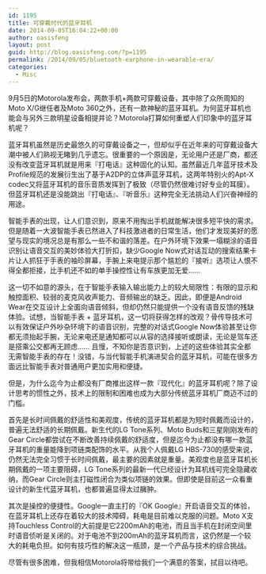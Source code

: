```yaml
---
id: 1195
title: 可穿戴时代的蓝牙耳机
date: 2014-09-05T16:04:22+00:00
author: oasisfeng
layout: post
guid: http://blog.oasisfeng.com/?p=1195
permalink: /2014/09/05/bluetooth-earphone-in-wearable-era/
categories:
  - Misc
---
```

9月5日的Motorola发布会，两款手机+两款可穿戴设备，其中除了众所周知的Moto X/G继任者及Moto 360之外，还有一款神秘的蓝牙耳机。为何蓝牙耳机也能会与另外三款明星设备相提并论？Motorola打算如何重塑人们印象中的蓝牙耳机呢？

蓝牙耳机虽然是历史最悠久的可穿戴设备之一，但却似乎在近年来的可穿戴设备大潮中被人们熟视无睹到几乎遗忘。很重要的一个原因是，无论用户还是厂商，都还没有改变蓝牙耳机就是用来『打电话』这种固化的认知。虽然最近几年蓝牙技术及Profile规范的发展衍生出了基于A2DP的立体声蓝牙耳机，这两年特别火的Apt-X codec又将蓝牙耳机的音乐音质发挥到了极致（尽管仍然很难讨好专业的耳膜）。但蓝牙耳机还是没能跳出『打电话』、『听音乐』这种完全无法挑动人们兴奋神经的用途。

智能手表的出现，让人们意识到，原来不用掏出手机就能解决很多短平快的需求。但是随着一大波智能手表已然进入了科技激进者的日常生活，他们才发现美好的愿望与现实的境况总是有那么一些不和谐的落差。在户外环境下效果一塌糊涂的语音识别让语音交互的美妙体验大打折扣，缺少Google Now式对话互动的搜索结果卡片让人抓狂于手表的袖珍屏幕，手腕上来电提示那个尴尬的『接听』选项让人恨不得全都拒接，比手机还不如的单手操控性让有车族更加无爱……

这一切不如意的源头，在于智能手表输入输出能力上的较大局限性：有限的显示和触控面积、较弱的麦克风收声能力、音频输出的缺乏。因此，即便是Android Wear在交互设计上全面向语音倾斜，但却仍然只能提供一个没有语音反馈的残缺体验。试想，当智能手表 + 蓝牙耳机，这一切将获得怎样的改观？骨传导技术可以有效保证户外吵杂环境下的语音识别，完整的对话式Google Now体验甚至让你都无须抬起手腕，无论来电还是通知都可以从容的选择接听或朗读，无论是驾车还是搭乘公交都再无顾虑…… 且慢，不知你是否意识到，上述的这些体验其实全都无需智能手表的存在！没错，与当代智能手机演进契合的蓝牙耳机，可能在很多方面远比智能手表对普通用户更加实用和便捷。

但是，为什么迄今为止都没有厂商推出这样一款『现代化』的蓝牙耳机呢？除了设计思考的惯性之外，技术上的限制和困难也成为大部分传统蓝牙耳机厂商迈不过的门槛。

首先是长时间佩戴的舒适性和美观度，传统的蓝牙耳机都是为短时佩戴而设计的，普遍无法舒适的长期佩戴。新生代的LG Tone系列、Moto Buds和三星刚刚发布的Gear Circle都尝试在不断改善持续佩戴的舒适度，但是迄今为止都没有哪一款蓝牙耳机的重量能降到项链类配饰的水平。从我个人佩戴LG HBS-730的感受来说，仍然无法完全习惯于长时间佩戴，最主要的因素就是重量。美观度也是蓝牙耳机长期佩戴的一项主要阻碍，LG Tone系列的最新一代已经设计为耳机线可完全隐藏收纳，而Gear Circle则主打磁性闭合为类似项链的效果。但即使是目前这一众看重设计的新生代蓝牙耳机，也都普遍显得太过臃肿。

其次是操控的便捷性。Google一直主打的『OK Google』开启语音交互的体验，在蓝牙耳机上还存在着较大的技术障碍，耗电是目前难以克服的问题。Moto X支持Touchless Control的大前提是它2200mAh的电池，而且当手机在封闭空间里时语音侦听是关闭的。对于电池不到200mAh的蓝牙耳机而言，这仍然是一个较大的耗电负担。如何有技巧性的解决这一瓶颈，是一个产品与技术的综合挑战。

尽管有很多困难，但我相信Motorola将带给我们一个满意的答案，拭目以待吧。